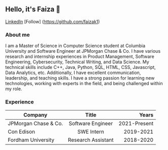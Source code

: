 ## Hello, it's Faiza 👋

[LinkedIn](https://www.linkedin.com/in/faizakhan99/)
[Follow] (https://github.com/faizak1)

### About me

I am a Master of Science in Computer Science student at Columbia University and Software Engineer at JPMorgan Chase & Co. I have various research and internship experiences in Product Management, Software Engineering, Cybersecurity, Technical Writing, and Data Science. My technical skills include C++, Java, Python, SQL, HTML, CSS, Javascript, Data Analytics, etc. Additionally, I have excellent communication, leadership, and teaching skills. I have a strong passion for learning new technologies, working with experts in the field, and being challenged within my role.

### Experience

| Company               | Title             | Years        |
| --------------------- | :----------------:| ------------:|
| JPMorgan Chase & Co.  | Software Engineer | 2021-Present |
| Con Edison            | SWE Intern        | 2019-2021    |
| Fordham University    | Research Assistant| 2018-2020    |


<!--
**faizak1/faizak1** is a ✨ _special_ ✨ repository because its `README.md` (this file) appears on your GitHub profile.

Here are some ideas to get you started:

- 🔭 I’m currently working on ...
- 🌱 I’m currently learning ...
- 👯 I’m looking to collaborate on ...
- 🤔 I’m looking for help with ...
- 💬 Ask me about ...
- 📫 How to reach me: ...
- 😄 Pronouns: ...
- ⚡ Fun fact: ...
-->
